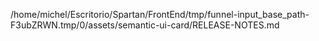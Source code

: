 /home/michel/Escritorio/Spartan/FrontEnd/tmp/funnel-input_base_path-F3ubZRWN.tmp/0/assets/semantic-ui-card/RELEASE-NOTES.md